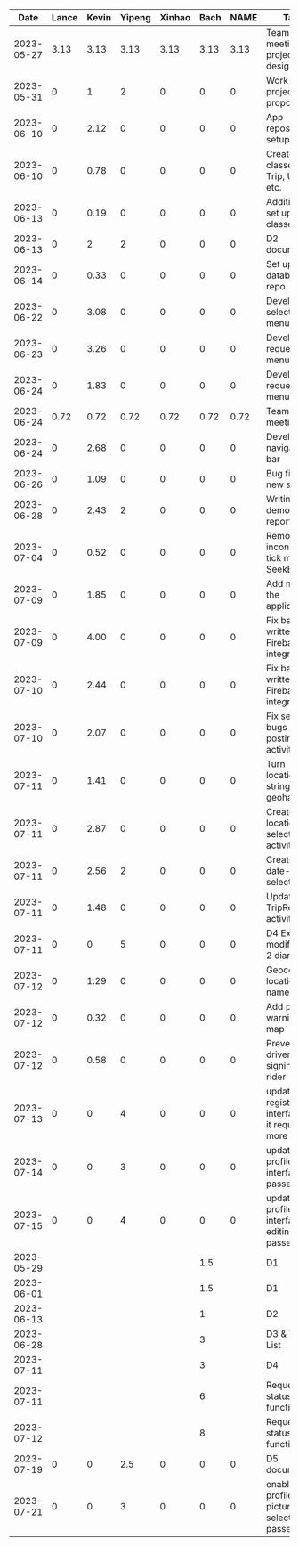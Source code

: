 | Date | Lance | Kevin | Yipeng | Xinhao | Bach | NAME | Task
|------------|------|---------|-------|------|-|-|-|
|2023-05-27|3.13|3.13|3.13|3.13|3.13|3.13|Team meeting on project design|
|2023-05-31|0|1|2|0|0|0|Work on project proposal|
|2023-06-10|0|2.12|0|0|0|0|App repository setup|
|2023-06-10|0|0.78|0|0|0|0|Create basic classes: Trip, User, etc.|
|2023-06-13|0|0.19|0|0|0|0|Additional set up classes|
|2023-06-13|0|2|2|0|0|0|D2 document|
|2023-06-14|0|0.33|0|0|0|0|Set up database repo|
|2023-06-22|0|3.08|0|0|0|0|Develop ride selection menu|
|2023-06-23|0|3.26|0|0|0|0|Develop ride request menu|
|2023-06-24|0|1.83|0|0|0|0|Develop ride request menu|
|2023-06-24|0.72|0.72|0.72|0.72|0.72|0.72|Team meeting|
|2023-06-24|0|2.68|0|0|0|0|Develop navigation bar|
|2023-06-26|0|1.09|0|0|0|0|Bug fix and new schema|
|2023-06-28|0|2.43|2|0|0|0|Writing demo report(d3)|
|2023-07-04|0|0.52|0|0|0|0|Removed inconsistent tick mark in SeekBar|
|2023-07-09|0|1.85|0|0|0|0|Add map to the application|
|2023-07-09|0|4.00|0|0|0|0|Fix badly written Firebase integration|
|2023-07-10|0|2.44|0|0|0|0|Fix badly written Firebase integration|
|2023-07-10|0|2.07|0|0|0|0|Fix severe bugs in trip posting activity|
|2023-07-11|0|1.41|0|0|0|0|Turn location string into geohashes|
|2023-07-11|0|2.87|0|0|0|0|Create location selector activity|
|2023-07-11|0|2.56|2|0|0|0|Create date-time selector|
|2023-07-11|0|1.48|0|0|0|0|Update TripRequest activity|
|2023-07-11|0|0|5|0|0|0|D4 Ex1, ex2 modification, 2 diargrams|
|2023-07-12|0|1.29|0|0|0|0|Geocoding location names|
|2023-07-12|0|0.32|0|0|0|0|Add privacy warning to map|
|2023-07-12|0|0.58|0|0|0|0|Prevent driver from signing in as rider|
|2023-07-13|0|0|4|0|0|0|update registeration interface so it require more fileds|
|2023-07-14|0|0|3|0|0|0|update profile interface for passenger|
|2023-07-15|0|0|4|0|0|0|update profile interface editing for passenger|
|2023-05-29|||||1.5||D1|
|2023-06-01|||||1.5||D1|
|2023-06-13|||||1||D2|
|2023-06-28|||||3||D3 & Trip List|
|2023-07-11|||||3||D4|
|2023-07-11|||||6||Request status function|
|2023-07-12|||||8||Request status function|
|2023-07-19|0|0|2.5|0|0|0|D5 document|
|2023-07-21|0|0|3|0|0|0|enable profile picture select for passenger|
